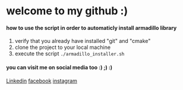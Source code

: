 # welcome to my github :)

#### how to use the script in order to automaticly install armadillo library

1. verify that you already have installed "git" and "cmake"
2. clone the project to your local machine
4. execute the script `./armadillo_installer.sh`

#### you can visit me on social media too :) ;) :)
[Linkedin](https://ma.linkedin.com/assabbane-mehdi)
[facebook](https://www.facebook.com/mhido.art/)
[instagram](https://www.instagram.com/mhidoart/?hl=fr)

